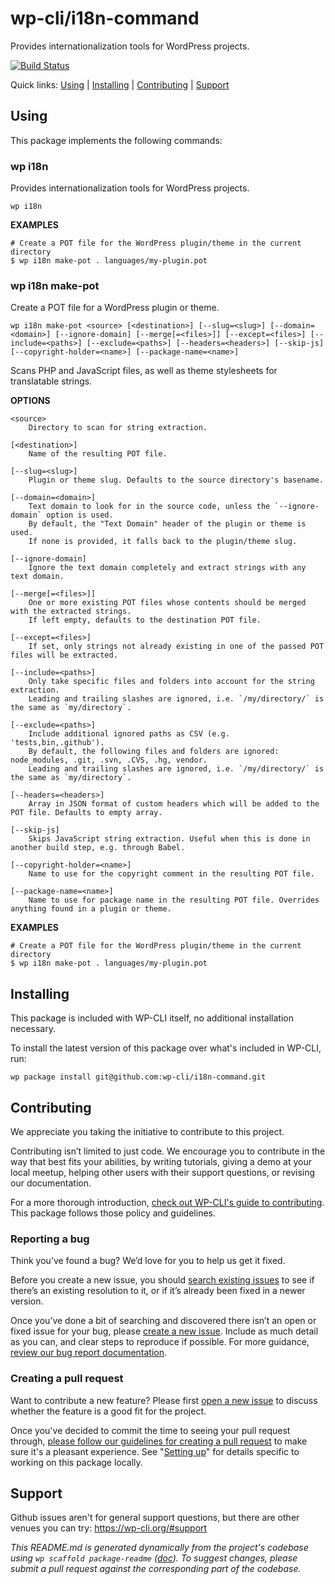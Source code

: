 wp-cli/i18n-command
===================

Provides internationalization tools for WordPress projects.

[![Build Status](https://travis-ci.org/wp-cli/i18n-command.svg?branch=master)](https://travis-ci.org/wp-cli/i18n-command)

Quick links: [Using](#using) | [Installing](#installing) | [Contributing](#contributing) | [Support](#support)

## Using

This package implements the following commands:

### wp i18n

Provides internationalization tools for WordPress projects.

~~~
wp i18n
~~~

**EXAMPLES**

    # Create a POT file for the WordPress plugin/theme in the current directory
    $ wp i18n make-pot . languages/my-plugin.pot



### wp i18n make-pot

Create a POT file for a WordPress plugin or theme.

~~~
wp i18n make-pot <source> [<destination>] [--slug=<slug>] [--domain=<domain>] [--ignore-domain] [--merge[=<files>]] [--except=<files>] [--include=<paths>] [--exclude=<paths>] [--headers=<headers>] [--skip-js] [--copyright-holder=<name>] [--package-name=<name>]
~~~

Scans PHP and JavaScript files, as well as theme stylesheets for translatable strings.

**OPTIONS**

	<source>
		Directory to scan for string extraction.

	[<destination>]
		Name of the resulting POT file.

	[--slug=<slug>]
		Plugin or theme slug. Defaults to the source directory's basename.

	[--domain=<domain>]
		Text domain to look for in the source code, unless the `--ignore-domain` option is used.
		By default, the "Text Domain" header of the plugin or theme is used.
		If none is provided, it falls back to the plugin/theme slug.

	[--ignore-domain]
		Ignore the text domain completely and extract strings with any text domain.

	[--merge[=<files>]]
		One or more existing POT files whose contents should be merged with the extracted strings.
		If left empty, defaults to the destination POT file.

	[--except=<files>]
		If set, only strings not already existing in one of the passed POT files will be extracted.

	[--include=<paths>]
		Only take specific files and folders into account for the string extraction.
		Leading and trailing slashes are ignored, i.e. `/my/directory/` is the same as `my/directory`.

	[--exclude=<paths>]
		Include additional ignored paths as CSV (e.g. 'tests,bin,.github').
		By default, the following files and folders are ignored: node_modules, .git, .svn, .CVS, .hg, vendor.
		Leading and trailing slashes are ignored, i.e. `/my/directory/` is the same as `my/directory`.

	[--headers=<headers>]
		Array in JSON format of custom headers which will be added to the POT file. Defaults to empty array.

	[--skip-js]
		Skips JavaScript string extraction. Useful when this is done in another build step, e.g. through Babel.

	[--copyright-holder=<name>]
		Name to use for the copyright comment in the resulting POT file.

	[--package-name=<name>]
		Name to use for package name in the resulting POT file. Overrides anything found in a plugin or theme.

**EXAMPLES**

    # Create a POT file for the WordPress plugin/theme in the current directory
    $ wp i18n make-pot . languages/my-plugin.pot

## Installing

This package is included with WP-CLI itself, no additional installation necessary.

To install the latest version of this package over what's included in WP-CLI, run:

    wp package install git@github.com:wp-cli/i18n-command.git

## Contributing

We appreciate you taking the initiative to contribute to this project.

Contributing isn’t limited to just code. We encourage you to contribute in the way that best fits your abilities, by writing tutorials, giving a demo at your local meetup, helping other users with their support questions, or revising our documentation.

For a more thorough introduction, [check out WP-CLI's guide to contributing](https://make.wordpress.org/cli/handbook/contributing/). This package follows those policy and guidelines.

### Reporting a bug

Think you’ve found a bug? We’d love for you to help us get it fixed.

Before you create a new issue, you should [search existing issues](https://github.com/wp-cli/i18n-command/issues?q=label%3Abug%20) to see if there’s an existing resolution to it, or if it’s already been fixed in a newer version.

Once you’ve done a bit of searching and discovered there isn’t an open or fixed issue for your bug, please [create a new issue](https://github.com/wp-cli/i18n-command/issues/new). Include as much detail as you can, and clear steps to reproduce if possible. For more guidance, [review our bug report documentation](https://make.wordpress.org/cli/handbook/bug-reports/).

### Creating a pull request

Want to contribute a new feature? Please first [open a new issue](https://github.com/wp-cli/i18n-command/issues/new) to discuss whether the feature is a good fit for the project.

Once you've decided to commit the time to seeing your pull request through, [please follow our guidelines for creating a pull request](https://make.wordpress.org/cli/handbook/pull-requests/) to make sure it's a pleasant experience. See "[Setting up](https://make.wordpress.org/cli/handbook/pull-requests/#setting-up)" for details specific to working on this package locally.

## Support

Github issues aren't for general support questions, but there are other venues you can try: https://wp-cli.org/#support


*This README.md is generated dynamically from the project's codebase using `wp scaffold package-readme` ([doc](https://github.com/wp-cli/scaffold-package-command#wp-scaffold-package-readme)). To suggest changes, please submit a pull request against the corresponding part of the codebase.*
